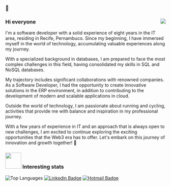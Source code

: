 ### 👋

<div>  
  <img align="right" src="https://media.tenor.com/-BVTO3qGx-MAAAAi/nobgnoddin.gif"/>

### Hi everyone

I'm a software developer with a solid experience of eight years in the IT area, residing in Recife, Pernambuco. Since my beginning, I have immersed myself in the world of technology, accumulating valuable experiences along my journey.

With a specialized background in databases, I am prepared to face the most complex challenges in this field, having consolidated my skills in SQL and NoSQL databases.

My trajectory includes significant collaborations with renowned companies. As a Software Developer, I had the opportunity to create innovative solutions in the ERP environment, in addition to contributing to the development of modern and scalable applications in cloud.

Outside the world of technology, I am passionate about running and cycling, activities that provide me with balance and inspiration in my professional journey.

With a few years of experience in IT and an approach that is always open to new challenges, I am excited to continue exploring the exciting opportunities that the Web3 era has to offer. Let's embark on this journey of innovation and growth together! 🚀

### <img src="https://media.giphy.com/media/VgCDAzcKvsR6OM0uWg/giphy.gif" width="50"> Interesting stats

![Top Languages](https://github-readme-stats.vercel.app/api/top-langs/?username=higorblands&layout=compact)
[![Linkedin Badge](https://img.shields.io/badge/-LinkedIn-blue?style=flat-square&logo=Linkedin&logoColor=white&link=https://www.linkedin.com/in/higorblandes/)](https://www.linkedin.com/in/higorblandes/)
[![Hotmail Badge](https://img.shields.io/badge/-Hotmail-blue?style=flat-square&logo=email&logoColor=white&link=mailto:higorblands@hotmail.com)](mailto:higorblands@hotmail.com)
</div>  
